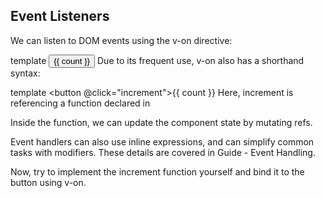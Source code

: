 ## Event Listeners

We can listen to DOM events using the v-on directive:

template
<button v-on:click="increment">{{ count }}</button>
Due to its frequent use, v-on also has a shorthand syntax:

template
<button @click="increment">{{ count }}</button>
Here, increment is referencing a function declared in <script setup>:

vue
<script setup>
import { ref } from 'vue'

const count = ref(0)

function increment() {
  // update component state
  count.value++
}
</script>
Inside the function, we can update the component state by mutating refs.

Event handlers can also use inline expressions, and can simplify common tasks with modifiers. These details are covered in Guide - Event Handling.

Now, try to implement the increment function yourself and bind it to the button using v-on.